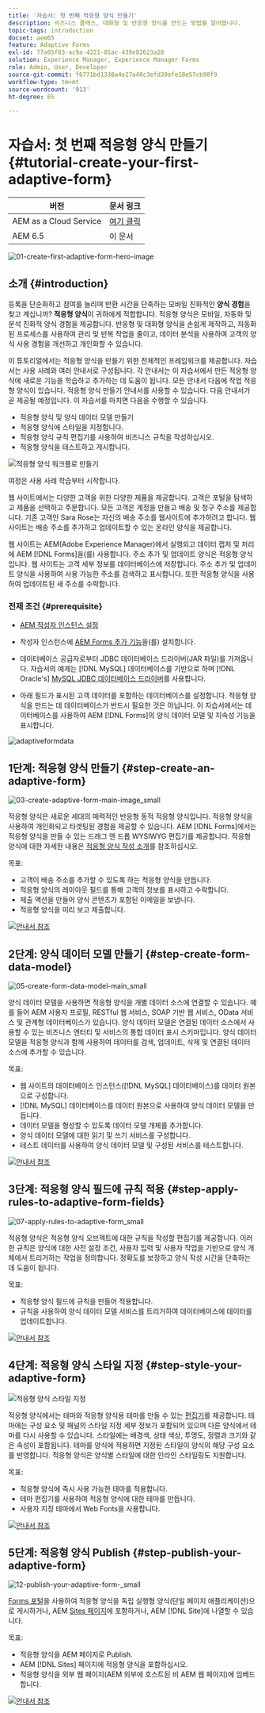 ```yaml
---
title: '자습서: 첫 번째 적응형 양식 만들기'
description: 비즈니스 클래스, 대화형 및 반응형 양식을 만드는 방법을 알아봅니다.
topic-tags: introduction
docset: aem65
feature: Adaptive Forms
exl-id: 77a05f83-ac9a-4221-85ac-439e82623a28
solution: Experience Manager, Experience Manager Forms
role: Admin, User, Developer
source-git-commit: f6771bd1338a4e27a48c3efd39efe18e57cb98f9
workflow-type: tm+mt
source-wordcount: '913'
ht-degree: 6%

---
```


# 자습서: 첫 번째 적응형 양식 만들기 {#tutorial-create-your-first-adaptive-form}

| 버전 | 문서 링크 |
| -------- | ---------------------------- |
| AEM as a Cloud Service | [여기 클릭](https://experienceleague.adobe.com/docs/experience-manager-cloud-service/content/forms/adaptive-forms-authoring/authoring-adaptive-forms-foundation-components/create-an-adaptive-form-on-forms-cs/creating-adaptive-form.html) |
| AEM 6.5 | 이 문서 |


![01-create-first-adaptive-form-hero-image](assets/01-create-first-adaptive-form-hero-image.png)

## 소개 {#introduction}

등록을 단순화하고 참여를 늘리며 반환 시간을 단축하는 모바일 친화적인 **양식 경험**&#x200B;을 찾고 계십니까? **적응형 양식**&#x200B;이 귀하에게 적합합니다. 적응형 양식은 모바일, 자동화 및 분석 친화적 양식 경험을 제공합니다. 반응형 및 대화형 양식을 손쉽게 제작하고, 자동화된 프로세스를 사용하여 관리 및 반복 작업을 줄이고, 데이터 분석을 사용하여 고객의 양식 사용 경험을 개선하고 개인화할 수 있습니다.

이 튜토리얼에서는 적응형 양식을 만들기 위한 전체적인 프레임워크를 제공합니다. 자습서는 사용 사례와 여러 안내서로 구성됩니다. 각 안내서는 이 자습서에서 만든 적응형 양식에 새로운 기능을 학습하고 추가하는 데 도움이 됩니다. 모든 안내서 다음에 작업 적응형 양식이 있습니다. 적응형 양식 만들기 안내서를 사용할 수 있습니다. 다음 안내서가 곧 제공될 예정입니다. 이 자습서를 마치면 다음을 수행할 수 있습니다.

* 적응형 양식 및 양식 데이터 모델 만들기
* 적응형 양식에 스타일을 지정합니다.
* 적응형 양식 규칙 편집기를 사용하여 비즈니스 규칙을 작성하십시오.
* 적응형 양식을 테스트하고 게시합니다.

![적응형 양식 워크플로 만들기](assets/create-daptive-form-workflow.png)

여정은 사용 사례 학습부터 시작합니다.

웹 사이트에서는 다양한 고객을 위한 다양한 제품을 제공합니다. 고객은 포털을 탐색하고 제품을 선택하고 주문합니다. 모든 고객은 계정을 만들고 배송 및 청구 주소를 제공합니다. 기존 고객인 Sara Rose는 자신의 배송 주소를 웹사이트에 추가하려고 합니다. 웹사이트는 배송 주소를 추가하고 업데이트할 수 있는 온라인 양식을 제공합니다.

웹 사이트는 AEM(Adobe Experience Manager)에서 실행되고 데이터 캡처 및 처리에 AEM [!DNL Forms]을(를) 사용합니다. 주소 추가 및 업데이트 양식은 적응형 양식입니다. 웹 사이트는 고객 세부 정보를 데이터베이스에 저장합니다. 주소 추가 및 업데이트 양식을 사용하여 사용 가능한 주소를 검색하고 표시합니다. 또한 적응형 양식을 사용하여 업데이트된 새 주소를 수락합니다.

### 전제 조건 {#prerequisite}

* [AEM 작성자 인스턴스 설정](https://experienceleague.adobe.com/docs/experience-manager-65/content/implementing/deploying/deploying/deploy.html#author-and-publish-installs)
* 작성자 인스턴스에 [AEM Forms 추가 기능](../../forms/using/installing-configuring-aem-forms-osgi.md)을(를) 설치합니다.
* 데이터베이스 공급자로부터 JDBC 데이터베이스 드라이버(JAR 파일)를 가져옵니다. 자습서의 예제는 [!DNL MySQL] 데이터베이스를 기반으로 하며 [!DNL Oracle's] [MySQL JDBC 데이터베이스 드라이버](https://dev.mysql.com/downloads/connector/j/5.1.html)를 사용합니다.

* 아래 필드가 표시된 고객 데이터를 포함하는 데이터베이스를 설정합니다. 적응형 양식을 만드는 데 데이터베이스가 반드시 필요한 것은 아닙니다. 이 자습서에서는 데이터베이스를 사용하여 AEM [!DNL Forms]의 양식 데이터 모델 및 지속성 기능을 표시합니다.

![adaptiveformdata](assets/adaptiveformdata.png)

## 1단계: 적응형 양식 만들기 {#step-create-an-adaptive-form}

![03-create-adaptive-form-main-image_small](assets/03-create-adaptive-form-main-image_small.png)

적응형 양식은 새로운 세대의 매력적인 반응형 동적 적응형 양식입니다. 적응형 양식을 사용하여 개인화되고 타겟팅된 경험을 제공할 수 있습니다. AEM [!DNL Forms]에서는 적응형 양식을 만들 수 있는 드래그 앤 드롭 WYSIWYG 편집기를 제공합니다. 적응형 양식에 대한 자세한 내용은 [적응형 양식 작성 소개](../../forms/using/introduction-forms-authoring.md)를 참조하십시오.

목표:

* 고객이 배송 주소를 추가할 수 있도록 하는 적응형 양식을 만듭니다.
* 적응형 양식의 레이아웃 필드를 통해 고객의 정보를 표시하고 수락합니다.
* 제출 액션을 만들어 양식 콘텐츠가 포함된 이메일을 보냅니다.
* 적응형 양식을 미리 보고 제출합니다.

[![안내서 참조](https://helpx.adobe.com/content/dam/help/en/marketing-cloud/how-to/digital-foundation/_jcr_content/main-pars/image_1250343773/see-the-guide-sm.png)](create-adaptive-form.md)

## 2단계: 양식 데이터 모델 만들기 {#step-create-form-data-model}

![05-create-form-data-model-main_small](assets/05-create-form-data-model-main_small.png)

양식 데이터 모델을 사용하면 적응형 양식을 개별 데이터 소스에 연결할 수 있습니다. 예를 들어 AEM 사용자 프로필, RESTful 웹 서비스, SOAP 기반 웹 서비스, OData 서비스 및 관계형 데이터베이스가 있습니다. 양식 데이터 모델은 연결된 데이터 소스에서 사용할 수 있는 비즈니스 엔터티 및 서비스의 통합 데이터 표시 스키마입니다. 양식 데이터 모델을 적응형 양식과 함께 사용하여 데이터를 검색, 업데이트, 삭제 및 연결된 데이터 소스에 추가할 수 있습니다.

목표:

* 웹 사이트의 데이터베이스 인스턴스([!DNL MySQL] 데이터베이스)를 데이터 원본으로 구성합니다.
* [!DNL MySQL] 데이터베이스를 데이터 원본으로 사용하여 양식 데이터 모델을 만듭니다.
* 데이터 모델을 형성할 수 있도록 데이터 모델 개체를 추가합니다.
* 양식 데이터 모델에 대한 읽기 및 쓰기 서비스를 구성합니다.
* 테스트 데이터를 사용하여 양식 데이터 모델 및 구성된 서비스를 테스트합니다.

[![안내서 참조](https://helpx.adobe.com/content/dam/help/en/marketing-cloud/how-to/digital-foundation/_jcr_content/main-pars/image_1250343773/see-the-guide-sm.png)](create-form-data-model.md)

## 3단계: 적응형 양식 필드에 규칙 적용 {#step-apply-rules-to-adaptive-form-fields}

![07-apply-rules-to-adaptive-form_small](assets/07-apply-rules-to-adaptive-form_small.png)

적응형 양식은 적응형 양식 오브젝트에 대한 규칙을 작성할 편집기를 제공합니다. 이러한 규칙은 양식에 대한 사전 설정 조건, 사용자 입력 및 사용자 작업을 기반으로 양식 개체에서 트리거하는 작업을 정의합니다. 정확도를 보장하고 양식 작성 시간을 단축하는 데 도움이 됩니다.

목표:

* 적응형 양식 필드에 규칙을 만들어 적용합니다.
* 규칙을 사용하여 양식 데이터 모델 서비스를 트리거하여 데이터베이스에 데이터를 업데이트합니다.

[![안내서 참조](https://helpx.adobe.com/content/dam/help/en/marketing-cloud/how-to/digital-foundation/_jcr_content/main-pars/image_1250343773/see-the-guide-sm.png)](apply-rules-to-adaptive-form-fields.md)

## 4단계: 적응형 양식 스타일 지정 {#step-style-your-adaptive-form}

![적응형 양식 스타일 지정](/help/forms/using/assets/09-style-your-adaptive-form-small.png)

적응형 양식에서는 테마와 적응형 양식용 테마를 만들 수 있는 [편집기](../../forms/using/themes.md)를 제공합니다. 테마에는 구성 요소 및 패널의 스타일 지정 세부 정보가 포함되어 있으며 다른 양식에서 테마를 다시 사용할 수 있습니다. 스타일에는 배경색, 상태 색상, 투명도, 정렬과 크기와 같은 속성이 포함됩니다. 테마를 양식에 적용하면 지정된 스타일이 양식의 해당 구성 요소를 반영합니다. 적응형 양식은 양식별 스타일에 대한 인라인 스타일링도 지원합니다.

목표:

* 적응형 양식에 즉시 사용 가능한 테마를 적용합니다.
* 테마 편집기를 사용하여 적응형 양식에 대한 테마를 만듭니다.
* 사용자 지정 테마에서 Web Fonts을 사용합니다.

[![안내서 참조](https://helpx.adobe.com/content/dam/help/en/marketing-cloud/how-to/digital-foundation/_jcr_content/main-pars/image_1250343773/see-the-guide-sm.png)](style-your-adaptive-form.md)

## 5단계: 적응형 양식 Publish {#step-publish-your-adaptive-form}

![12-publish-your-adaptive-form-_small](assets/12-publish-your-adaptive-form-_small.png)

[Forms 포털](../../forms/using/introduction-publishing-forms.md)을 사용하여 적응형 양식을 독립 실행형 양식(단일 페이지 애플리케이션)으로 게시하거나, AEM [Sites 페이지](/help/forms/using/embed-adaptive-form-aem-sites.md)에 포함하거나, AEM [!DNL Site]에 나열할 수 있습니다.

목표:

* 적응형 양식을 AEM 페이지로 Publish.
* AEM [!DNL Sites] 페이지에 적응형 양식을 포함하십시오.
* 적응형 양식을 외부 웹 페이지(AEM 외부에 호스트된 비 AEM 웹 페이지)에 임베드합니다.

[![안내서 참조](https://helpx.adobe.com/content/dam/help/en/marketing-cloud/how-to/digital-foundation/_jcr_content/main-pars/image_1250343773/see-the-guide-sm.png)](publish-your-adaptive-form.md)
